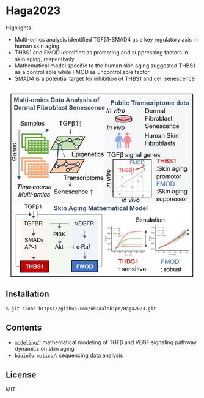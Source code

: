 # Haga2023
Highlights
- Multi-omics analysis identified TGFβ1-SMAD4 as a key regulatory axis in human skin aging
- THBS1 and FMOD identified as promoting and suppressing factors in skin aging, respectively
- Mathematical model specific to the human skin aging suggested THBS1 as a controllable while FMOD as uncontrollable factor
- SMAD4 is a potential target for inhibition of THBS1 and cell senescence

<br>

<img src="./figure/Graphical_abstract.png" width="500px">

## Installation

```
$ git clone https://github.com/okadalabipr/Haga2023.git
```

## Contents

- [`modeling/`](./modeling/): mathematical modeling of TGFβ and VEGF signaling pathway dynamics on skin aging
- [`bioinformatics/`](./bioinformatics/): sequencing data analysis

## License

MIT
